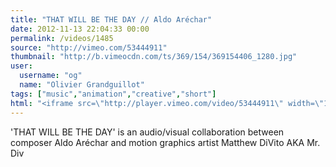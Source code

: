 ```yaml
---
title: "THAT WILL BE THE DAY // Aldo Aréchar"
date: 2012-11-13 22:04:33 00:00
permalink: /videos/1485
source: "http://vimeo.com/53444911"
thumbnail: "http://b.vimeocdn.com/ts/369/154/369154406_1280.jpg"
user:
  username: "og"
  name: "Olivier Grandguillot"
tags: ["music","animation","creative","short"]
html: "<iframe src=\"http://player.vimeo.com/video/53444911\" width=\"1920\" height=\"1080\" frameborder=\"0\" webkitAllowFullScreen mozallowfullscreen allowFullScreen></iframe>"
---
```


'THAT WILL BE THE DAY' is an audio/visual collaboration between composer Aldo Aréchar and motion graphics artist Matthew DiVito AKA Mr. Div
